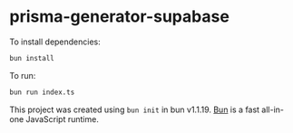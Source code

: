 # prisma-generator-supabase

To install dependencies:

```bash
bun install
```

To run:

```bash
bun run index.ts
```

This project was created using `bun init` in bun v1.1.19. [Bun](https://bun.sh) is a fast all-in-one JavaScript runtime.
